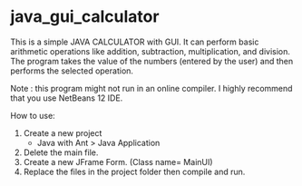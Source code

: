 # java_gui_calculator
This is a simple JAVA CALCULATOR with GUI. It can perform basic arithmetic operations like addition, subtraction, multiplication, and division. The program takes the value of the numbers (entered by the user) and then performs the selected operation.

Note : this program might not run in an online compiler. I highly recommend that you use NetBeans 12 IDE.

How to use:
1. Create a new project
    - Java with Ant > Java Application
2. Delete the main file.
3. Create a new JFrame Form. (Class name= MainUI)
4. Replace the files in the project folder then compile and run.
